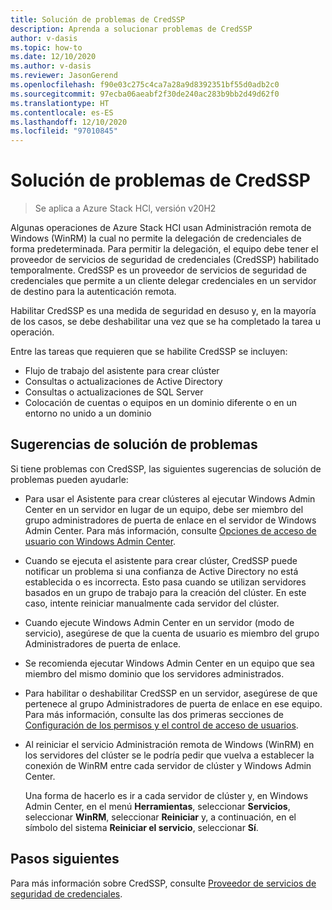 ```yaml
---
title: Solución de problemas de CredSSP
description: Aprenda a solucionar problemas de CredSSP
author: v-dasis
ms.topic: how-to
ms.date: 12/10/2020
ms.author: v-dasis
ms.reviewer: JasonGerend
ms.openlocfilehash: f90e03c275c4ca7a28a9d8392351bf55d0adb2c0
ms.sourcegitcommit: 97ecba06aeabf2f30de240ac283b9bb2d49d62f0
ms.translationtype: HT
ms.contentlocale: es-ES
ms.lasthandoff: 12/10/2020
ms.locfileid: "97010845"
---
```

# <a name="troubleshoot-credssp"></a>Solución de problemas de CredSSP

> Se aplica a Azure Stack HCl, versión v20H2

Algunas operaciones de Azure Stack HCI usan Administración remota de Windows (WinRM) la cual no permite la delegación de credenciales de forma predeterminada. Para permitir la delegación, el equipo debe tener el proveedor de servicios de seguridad de credenciales (CredSSP) habilitado temporalmente. CredSSP es un proveedor de servicios de seguridad de credenciales que permite a un cliente delegar credenciales en un servidor de destino para la autenticación remota. 

Habilitar CredSSP es una medida de seguridad en desuso y, en la mayoría de los casos, se debe deshabilitar una vez que se ha completado la tarea u operación.

Entre las tareas que requieren que se habilite CredSSP se incluyen:

- Flujo de trabajo del asistente para crear clúster
- Consultas o actualizaciones de Active Directory
- Consultas o actualizaciones de SQL Server
- Colocación de cuentas o equipos en un dominio diferente o en un entorno no unido a un dominio

## <a name="troubleshooting-tips"></a>Sugerencias de solución de problemas

Si tiene problemas con CredSSP, las siguientes sugerencias de solución de problemas pueden ayudarle:

- Para usar el Asistente para crear clústeres al ejecutar Windows Admin Center en un servidor en lugar de un equipo, debe ser miembro del grupo administradores de puerta de enlace en el servidor de Windows Admin Center. Para más información, consulte [Opciones de acceso de usuario con Windows Admin Center](/windows-server/manage/windows-admin-center/plan/user-access-options).

- Cuando se ejecuta el asistente para crear clúster, CredSSP puede notificar un problema si una confianza de Active Directory no está establecida o es incorrecta. Esto pasa cuando se utilizan servidores basados en un grupo de trabajo para la creación del clúster. En este caso, intente reiniciar manualmente cada servidor del clúster.

- Cuando ejecute Windows Admin Center en un servidor (modo de servicio), asegúrese de que la cuenta de usuario es miembro del grupo Administradores de puerta de enlace.

- Se recomienda ejecutar Windows Admin Center en un equipo que sea miembro del mismo dominio que los servidores administrados.

- Para habilitar o deshabilitar CredSSP en un servidor, asegúrese de que pertenece al grupo Administradores de puerta de enlace en ese equipo. Para más información, consulte las dos primeras secciones de [Configuración de los permisos y el control de acceso de usuarios](/windows-server/manage/windows-admin-center/configure/user-access-control#gateway-access-role-definitions).

- Al reiniciar el servicio Administración remota de Windows (WinRM) en los servidores del clúster se le podría pedir que vuelva a establecer la conexión de WinRM entre cada servidor de clúster y Windows Admin Center.

    Una forma de hacerlo es ir a cada servidor de clúster y, en Windows Admin Center, en el menú **Herramientas**, seleccionar **Servicios**, seleccionar **WinRM**, seleccionar **Reiniciar** y, a continuación, en el símbolo del sistema **Reiniciar el servicio**, seleccionar **Sí**.

## <a name="next-steps"></a>Pasos siguientes

Para más información sobre CredSSP, consulte [Proveedor de servicios de seguridad de credenciales](/windows/win32/secauthn/credential-security-support-provider).